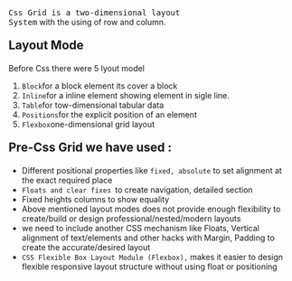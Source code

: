   <code style="font-size:14px">Css Grid is a two-dimensional layout System</code> with the using of row and column.
  <h2 style="margin:20px 0">Layout Mode</h2>
  <p style="font-size:14px">Before Css there were 5 lyout model</p>
  <ol>
  <li><code>Block</code>for a block element its cover a block</li>
  <li><code>Inline</code>for a inline element showing element in sigle line.</li>
    <li><code>Table</code>for tow-dimensional tabular data</li>
  <li><code>Positions</code>for the explicit position of an element</li>
   <li><code>Flexbox</code>one-dimensional grid layout</li>
  </ol>
<h2 style="margin:20px 0">Pre-Css Grid we have used :</h2>
<ul>
<li>Different positional properties like <code>fixed, absolute</code> to set alignment at the exact required place</li>
<li><code>Floats and clear fixes </code>to create navigation, detailed section</li>
<li>Fixed heights columns to show equality</li>
<li>Above mentioned layout modes does not provide enough flexibility to create/build or design professional/nested/modern layouts</li>
<li>we need to include another CSS mechanism like Floats, Vertical alignment of text/elements and other hacks with Margin, Padding to create the accurate/desired layout</li>
<li><code>CSS Flexible Box Layout Module (Flexbox),</code> makes it easier to design flexible responsive layout structure without using float or positioning</li>
</ul>
